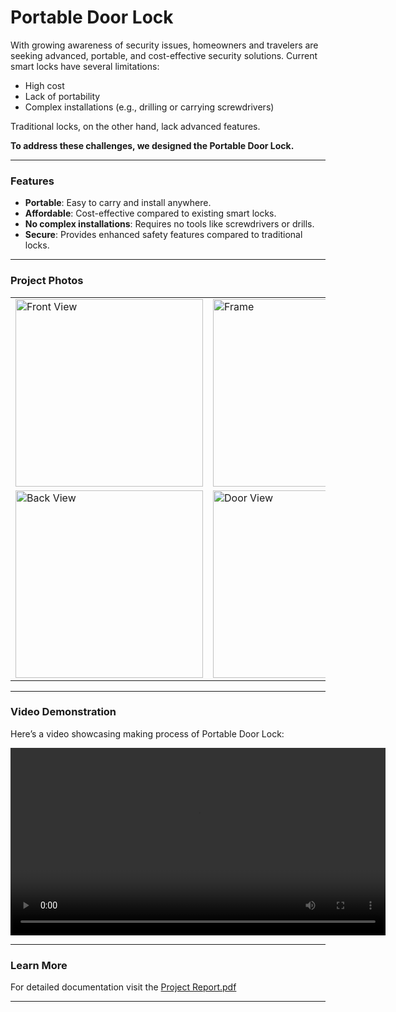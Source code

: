 # Portable Door Lock

With growing awareness of security issues, homeowners and travelers are seeking advanced, portable, and cost-effective security solutions. Current smart locks have several limitations:  
- High cost  
- Lack of portability  
- Complex installations (e.g., drilling or carrying screwdrivers)  

Traditional locks, on the other hand, lack advanced features.  

**To address these challenges, we designed the Portable Door Lock.**

---

### Features  
- **Portable**: Easy to carry and install anywhere.  
- **Affordable**: Cost-effective compared to existing smart locks.  
- **No complex installations**: Requires no tools like screwdrivers or drills.  
- **Secure**: Provides enhanced safety features compared to traditional locks.  

---

### Project Photos   
<table>
  <tr>
    <td><img src="https://github.com/user-attachments/assets/1ac5c352-d8a1-4393-92ee-87bab10a8ef9" alt="Front View" width="300"></td>
    <td><img src="https://github.com/user-attachments/assets/8210d40a-17b8-4392-8f7d-328e2f3fbcc7" alt="Frame" width="300"></td>
  </tr>
  <tr>
    <td><img src="https://github.com/user-attachments/assets/df95850e-4c16-47b8-9cc9-b3a448e02858" alt="Back View" width="300"></td>
    <td><img src="https://github.com/user-attachments/assets/1758462b-4a20-4a99-bc0c-7b39b3d61767" alt="Door View" width="300"></td>
  </tr>
</table>

---

### Video Demonstration  
Here’s a video showcasing making process of Portable Door Lock:  

<div align="center">
  <video src="https://github.com/user-attachments/assets/16fe4028-567a-4c98-9d57-e439e2b96560" controls width="600"></video>
</div>

---

### Learn More  

For detailed documentation visit the [Project Report.pdf](./Project%20Report.pdf)

---


